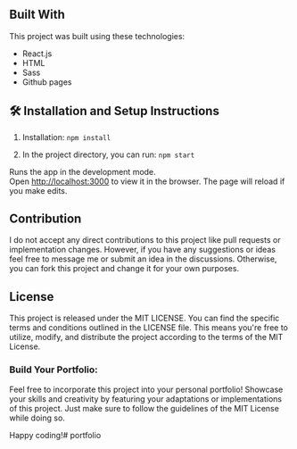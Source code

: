  
## Built With
This project was built using these technologies:
- React.js
- HTML
- Sass
- Github pages

## 🛠 Installation and Setup Instructions
1. Installation: `npm install`

2. In the project directory, you can run: `npm start`

Runs the app in the development mode.\
Open [http://localhost:3000](http://localhost:3000) to view it in the browser.
The page will reload if you make edits.

## Contribution
I do not accept any direct contributions to this project like pull requests or implementation changes. However, if you have any suggestions or ideas feel free to message me or submit an idea in the discussions. Otherwise, you can fork this project and change it for your own purposes.

## License
This project is released under the MIT LICENSE. You can find the specific terms and conditions outlined in the LICENSE file. This means you're free to utilize, modify, and distribute the project according to the terms of the MIT License.

### Build Your Portfolio:
Feel free to incorporate this project into your personal portfolio! Showcase your skills and creativity by featuring your adaptations or implementations of this project. Just make sure to follow the guidelines of the MIT License while doing so.

Happy coding!#   p o r t f o l i o 
 
 